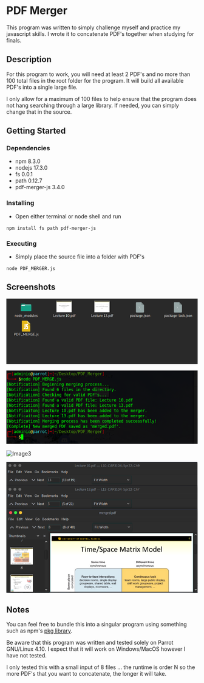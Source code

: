 # PDF Merger

This program was written to simply challenge myself and practice my javascript skills. I wrote it to concatenate PDF's together when studying for finals. 

## Description

For this program to work, you will need at least 2 PDF's and no more than 100 total files in the root folder for the program. It will build all available PDF's into a single large file. 

I only allow for a maximum of 100 files to help ensure that the program does not hang searching through a large library. If needed, you can simply change that in the source. 


## Getting Started

### Dependencies
* npm 8.3.0
* nodejs 17.3.0
* fs 0.0.1 
* path 0.12.7
* pdf-merger-js 3.4.0

### Installing
* Open either terminal or node shell and run 
```
npm install fs path pdf-merger-js
```
### Executing 

* Simply place the source file into a folder with PDF's 
```
node PDF_MERGER.js
```

## Screenshots 

![Image1](https://github.com/TheExiledTheory/PDF_merger/blob/main/Images/Screenshot%20at%202022-04-28%2017-47-36.png)


![Image2](https://github.com/TheExiledTheory/PDF_merger/blob/main/Images/Screenshot%20at%202022-04-28%2017-48-26.png)


![Image3](https://github.com/TheExiledTheory/PDF_merger/blob/main/Images/Screenshot%20at%202022-04-28%2017-47-59.pngg)


![Image4](https://github.com/TheExiledTheory/PDF_merger/blob/main/Images/Screenshot%20at%202022-04-28%2017-50-12.png)
## Notes

You can feel free to bundle this into a singular program using something such as npm's [pkg library](https://www.npmjs.com/package/pkg). 

Be aware that this program was written and tested solely on Parrot GNU/Linux 4.10. I expect that it will work on Windows/MacOS however I have not tested.

I only tested this with a small input of 8 files ... the runtime is order N so the more PDF's that you want to concatenate, the longer it will take. 

